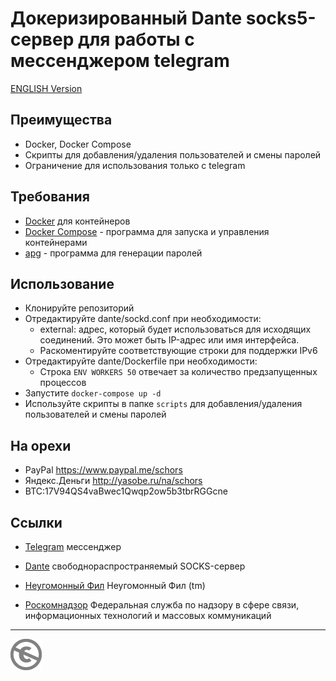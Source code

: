 Докеризированный Dante socks5-сервер для работы с мессенджером telegram
=======================================================================

[ENGLISH Version](README.md)

Преимущества
------------
* Docker, Docker Compose
* Скрипты для добавления/удаления пользователей и смены паролей
* Ограничение для использования только с telegram

Требования
----------

* [Docker](https://www.docker.com/docker-community) для контейнеров
* [Docker Compose](https://docs.docker.com/compose/) - программа для запуска и управления контейнерами
* [apg](http://www.adel.nursat.kz/apg/) - программа для генерации паролей

Использование
-------------

* Клонируйте репозиторий
* Отредактируйте dante/sockd.conf при необходимости:
  * external: адрес, который будет использоваться для исходящих соединений. Это может быть IP-адрес или имя интерфейса.
  * Раскоментируйте соответствующие строки для поддержки IPv6
* Отредактируйте dante/Dockerfile при необходимости:
  * Строка `ENV WORKERS 50` отвечает за количество предзапущенных процессов
* Запустите `docker-compose up -d`
* Используйте скрипты в папке `scripts` для добавления/удаления пользователей и смены паролей

На орехи
--------

* PayPal https://www.paypal.me/schors
* Яндекс.Деньги http://yasobe.ru/na/schors
* BTC:17V94QS4vaBwec1Qwqp2ow5b3tbrRGGcne

Ссылки
------

* [Telegram](https://telegram.org/) мессенджер
* [Dante](https://www.inet.no/dante/index.html) свободнораспространяемый SOCKS-сервер

* [Неугомонный Фил](https://2018.schors.spb.ru) Неугомонный Фил (tm)
* [Роскомнадзор](http://rkn.gov.ru) Федеральная служба по надзору в сфере связи, информационных технологий и массовых коммуникаций


---
[![UNLICENSE](noc.png)](UNLICENSE)
